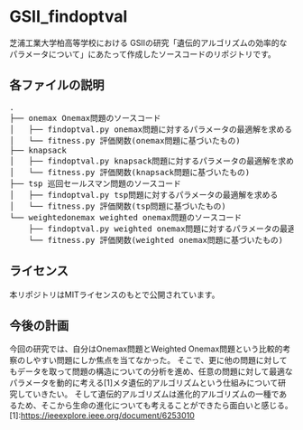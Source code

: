 # GSII_findoptval
芝浦工業大学柏高等学校における
GSIIの研究「遺伝的アルゴリズムの効率的なパラメータについて」にあたって作成したソースコードのリポジトリです。

## 各ファイルの説明
<pre>
.
├── onemax Onemax問題のソースコード
│   ├── findoptval.py onemax問題に対するパラメータの最適解を求める
│   └── fitness.py 評価関数(onemax問題に基づいたもの)
├── knapsack
│   ├── findoptval.py knapsack問題に対するパラメータの最適解を求める
│   └── fitness.py 評価関数(knapsack問題に基づいたもの) 
├── tsp 巡回セールスマン問題のソースコード
│   ├── findoptval.py tsp問題に対するパラメータの最適解を求める
│   └── fitness.py 評価関数(tsp問題に基づいたもの) 
└── weightedonemax weighted onemax問題のソースコード
    ├── findoptval.py weighted onemax問題に対するパラメータの最適解を求める
    └── fitness.py 評価関数(weighted onemax問題に基づいたもの)
</pre>

## ライセンス
本リポジトリはMITライセンスのもとで公開されています。

## 今後の計画
今回の研究では、自分はOnemax問題とWeighted Onemax問題という比較的考察のしやすい問題にしか焦点を当てなかった。
そこで、更に他の問題に対してもデータを取って問題の構造についての分析を進め、任意の問題に対して最適なパラメータを動的に考える[1]メタ遺伝的アルゴリズムという仕組みについて研究していきたい。
そして遺伝的アルゴリズムは進化的アルゴリズムの一種であるため、そこから生命の進化についても考えることができたら面白いと感じる。
[1]:https://ieeexplore.ieee.org/document/6253010